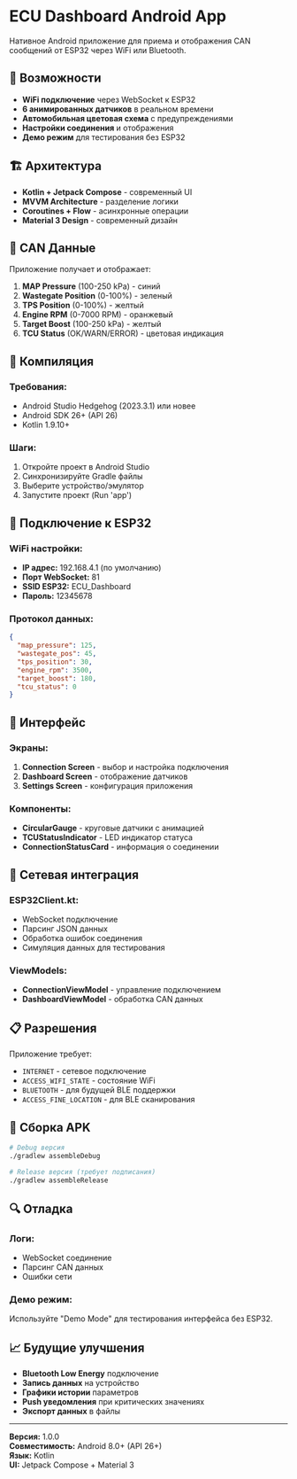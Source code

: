 # ECU Dashboard Android App

Нативное Android приложение для приема и отображения CAN сообщений от ESP32 через WiFi или Bluetooth.

## 📱 Возможности

- **WiFi подключение** через WebSocket к ESP32
- **6 анимированных датчиков** в реальном времени
- **Автомобильная цветовая схема** с предупреждениями
- **Настройки соединения** и отображения
- **Демо режим** для тестирования без ESP32

## 🏗️ Архитектура

- **Kotlin + Jetpack Compose** - современный UI
- **MVVM Architecture** - разделение логики
- **Coroutines + Flow** - асинхронные операции
- **Material 3 Design** - современный дизайн

## 🎯 CAN Данные

Приложение получает и отображает:

1. **MAP Pressure** (100-250 kPa) - синий
2. **Wastegate Position** (0-100%) - зеленый
3. **TPS Position** (0-100%) - желтый
4. **Engine RPM** (0-7000 RPM) - оранжевый
5. **Target Boost** (100-250 kPa) - желтый
6. **TCU Status** (OK/WARN/ERROR) - цветовая индикация

## 🔧 Компиляция

### Требования:
- Android Studio Hedgehog (2023.3.1) или новее
- Android SDK 26+ (API 26)
- Kotlin 1.9.10+

### Шаги:
1. Откройте проект в Android Studio
2. Синхронизируйте Gradle файлы
3. Выберите устройство/эмулятор
4. Запустите проект (Run 'app')

## 📡 Подключение к ESP32

### WiFi настройки:
- **IP адрес:** 192.168.4.1 (по умолчанию)
- **Порт WebSocket:** 81
- **SSID ESP32:** ECU_Dashboard
- **Пароль:** 12345678

### Протокол данных:
```json
{
  "map_pressure": 125,
  "wastegate_pos": 45,
  "tps_position": 30,
  "engine_rpm": 3500,
  "target_boost": 180,
  "tcu_status": 0
}
```

## 🎨 Интерфейс

### Экраны:
1. **Connection Screen** - выбор и настройка подключения
2. **Dashboard Screen** - отображение датчиков
3. **Settings Screen** - конфигурация приложения

### Компоненты:
- **CircularGauge** - круговые датчики с анимацией
- **TCUStatusIndicator** - LED индикатор статуса
- **ConnectionStatusCard** - информация о соединении

## 🔌 Сетевая интеграция

### ESP32Client.kt:
- WebSocket подключение
- Парсинг JSON данных
- Обработка ошибок соединения
- Симуляция данных для тестирования

### ViewModels:
- **ConnectionViewModel** - управление подключением
- **DashboardViewModel** - обработка CAN данных

## 📋 Разрешения

Приложение требует:
- `INTERNET` - сетевое подключение
- `ACCESS_WIFI_STATE` - состояние WiFi
- `BLUETOOTH` - для будущей BLE поддержки
- `ACCESS_FINE_LOCATION` - для BLE сканирования

## 🚀 Сборка APK

```bash
# Debug версия
./gradlew assembleDebug

# Release версия (требует подписания)
./gradlew assembleRelease
```

## 🔍 Отладка

### Логи:
- WebSocket соединение
- Парсинг CAN данных
- Ошибки сети

### Демо режим:
Используйте "Demo Mode" для тестирования интерфейса без ESP32.

## 📈 Будущие улучшения

- **Bluetooth Low Energy** подключение
- **Запись данных** на устройство
- **Графики истории** параметров
- **Push уведомления** при критических значениях
- **Экспорт данных** в файлы

---

**Версия:** 1.0.0  
**Совместимость:** Android 8.0+ (API 26+)  
**Язык:** Kotlin  
**UI:** Jetpack Compose + Material 3